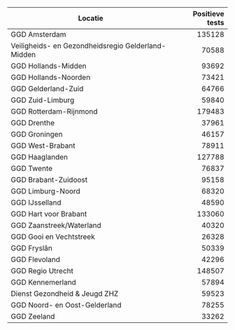 | Locatie | Positieve tests |
|---------|----------------:|
| GGD Amsterdam                            | 135128 |
| Veiligheids- en Gezondheidsregio Gelderland-Midden | 70588 |
| GGD Hollands-Midden                      | 93692 |
| GGD Hollands-Noorden                     | 73421 |
| GGD Gelderland-Zuid                      | 64766 |
| GGD Zuid-Limburg                         | 59840 |
| GGD Rotterdam-Rijnmond                   | 179483 |
| GGD Drenthe                              | 37961 |
| GGD Groningen                            | 46157 |
| GGD West-Brabant                         | 78911 |
| GGD Haaglanden                           | 127788 |
| GGD Twente                               | 76837 |
| GGD Brabant-Zuidoost                     | 95158 |
| GGD Limburg-Noord                        | 68320 |
| GGD IJsselland                           | 48590 |
| GGD Hart voor Brabant                    | 133060 |
| GGD Zaanstreek/Waterland                 | 40320 |
| GGD Gooi en Vechtstreek                  | 26328 |
| GGD Fryslân                              | 50339 |
| GGD Flevoland                            | 42296 |
| GGD Regio Utrecht                        | 148507 |
| GGD Kennemerland                         | 57894 |
| Dienst Gezondheid & Jeugd ZHZ            | 59523 |
| GGD Noord- en Oost-Gelderland            | 78255 |
| GGD Zeeland                              | 33262 |
